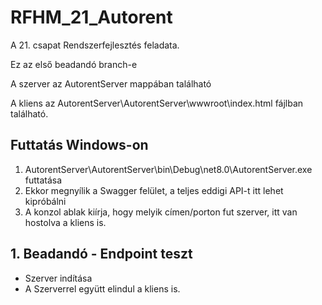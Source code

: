 # RFHM_21_Autorent
A 21. csapat Rendszerfejlesztés feladata.

Ez az első beadandó branch-e

A szerver az AutorentServer mappában található

A kliens az AutorentServer\AutorentServer\wwwroot\index.html fájlban található.

## Futtatás Windows-on
1. AutorentServer\AutorentServer\bin\Debug\net8.0\AutorentServer.exe futtatása
2. Ekkor megnyílik a Swagger felület, a teljes eddigi API-t itt lehet kipróbálni
3. A konzol ablak kiírja, hogy melyik címen/porton fut szerver, itt van hostolva a kliens is.

## 1. Beadandó - Endpoint teszt
- Szerver indítása 
- A Szerverrel együtt elindul a kliens is.
